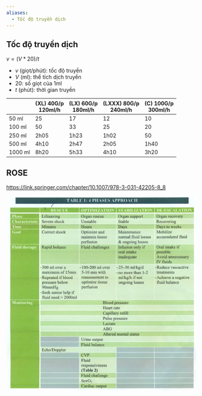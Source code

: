 ```yaml
---
aliases:
  - Tốc độ truyền dịch
---
```

## Tốc độ truyền dịch  
  
$v=(V*20)/t$  
- $v$ (giọt/phút): tốc độ truyền  
- $V$ (ml): thể tích dịch truyền  
- 20: số giọt của 1ml  
- $t$ (phút): thời gian truyền  
  
|         | (XL) 40G/p<br>120ml/h | (LX) 60G/p<br>180ml/h | (LXXX) 80G/p<br>240ml/h | (C) 100G/p<br>300ml/h |  
| ------- | --------------------- | --------------------- | ----------------------- | --------------------- |  
| 50 ml   | 25                    | 17                    | 12                      | 10                    |  
| 100 ml  | 50                    | 33                    | 25                      | 20                    |  
| 250 ml  | 2h05                  | 1h23                  | 1h02                    | 50                    |  
| 500 ml  | 4h10                  | 2h47                  | 2h05                    | 1h40                  |  
| 1000 ml | 8h20                  | 5h33                  | 4h10                    | 3h20                  |  
  
## ROSE  
https://link.springer.com/chapter/10.1007/978-3-031-42205-8_8  
  
![../200 FILES/201 Image/image/Truyền dịch-1710781939441.webp](../200%20FILES/201%20Image/image/Truy%E1%BB%81n%20d%E1%BB%8Bch-1710781939441.webp)  
  
